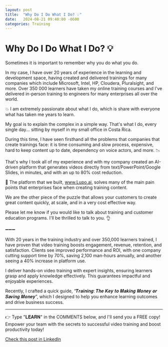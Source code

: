 ```yaml
---
layout: post
title:  "Why Do I Do What I Do? 💡"
date:   2024-08-21 09:40:00 -0600
categories: Training
---
```


# Why Do I Do What I Do? 💡

Sometimes it is important to remember why you do what you do. 

In my case, I have over 20 years of experience in the learning and development space, having created and delivered trainings for many companies which include Microsoft, Intel, HP, Cloudera, Pluralsight, and more. Over 350 000 learners have taken my online training courses and I've delivered in-person training to engineers for many enterprises all over the world.

💥 I am extremely passionate about what I do, which is share with everyone what has taken me years to learn. 

My goal is to explain the complex in a simple way. That's what I do, every single day... sitting by myself in my small office in Costa Rica.

During this time, I have seen firsthand all the problems that companies that create trainings face: it is time consuming and slow process, expensive, hard to keep content up to date, dependency on voice actors, and more. 📉

That's why I took all of my experience and with my company created an AI-driven platform that generates videos directly from text/PowerPoint/Google Slides, in minutes, and with an up to 80% cost reduction. 

💎 The platform that we built, www.Lupo.ai, solves many of the main pain points that enterprises face when creating training content.  

We are the other piece of the puzzle that allows your customers to create great content quickly, at scale, and in a very cost effective way. 

Please let me know if you would like to talk about training and customer education programs. I'll be thrilled to talk to you. 👌

➖➖➖

With 20 years in the training industry and over 350,000 learners trained, I have proven that video training boosts engagement, revenue, retention, and satisfaction. Clients see improved performance and ROI, with one company cutting support time by 70%, saving 2,100 man-hours annually, and another seeing a 40% increase in platform use.

I deliver hands-on video training with expert insights, ensuring learners grasp and apply knowledge effectively. This guarantees impactful and enjoyable experiences.

Recently, I crafted a quick guide, “𝑻𝒓𝒂𝒊𝒏𝒊𝒏𝒈: 𝑻𝒉𝒆 𝑲𝒆𝒚 𝒕𝒐 𝑴𝒂𝒌𝒊𝒏𝒈 𝑴𝒐𝒏𝒆𝒚 𝒐𝒓 𝑺𝒂𝒗𝒊𝒏𝒈 𝑴𝒐𝒏𝒆𝒚”, which I designed to help you enhance learning outcomes and drive business success.

*****
👉 Type "𝐋𝐄𝐀𝐑𝐍" in the COMMENTS below, and I'll send you a FREE copy! Empower your team with the secrets to successful video training and boost productivity today!

[Check this post in LinkedIn](https://www.linkedin.com/posts/xmorera_innovation-humanresources-onboarding-activity-7232018633382588416-xD9F?utm_source=share&utm_medium=member_desktop)